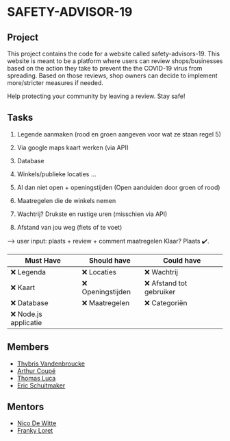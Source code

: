 
# SAFETY-ADVISOR-19 
## Project

This project contains the code for a website called safety-advisors-19. This website is meant to be a platform where users can review shops/businesses based on the action they take to prevent the the COVID-19 virus from spreading. Based on those reviews, shop owners can decide to implement more/stricter measures if needed. 

Help protecting your community by leaving a review.
Stay safe!

## Tasks

1. Legende aanmaken (rood en groen aangeven voor wat ze staan regel 5) 

2. Via google maps kaart werken (via API) 

3. Database 

4. Winkels/publieke locaties … 

5. Al dan niet open + openingstijden (Open aanduiden door groen of rood) 

6. Maatregelen die de winkels nemen 

7. Wachtrij? Drukste en rustige uren (misschien via API) 

8. Afstand van jou weg (fiets of te voet) 

 --> user input: plaats + review + comment maatregelen
Klaar? Plaats ✔️.

| Must Have | Should have | Could have |
| --- | --- | --- | 
| ❌ Legenda | ❌ Locaties  | ❌ Wachtrij  |
| ❌ Kaart  | ❌ Openingstijden| ❌ Afstand tot gebruiker |
| ❌ Database  | ❌ Maatregelen | ❌ Categoriën |
| ❌ Node.js applicatie  | | |






## Members
- [Thybris Vandenbroucke](https://github.com/thybris)
- [Arthur Coupé](https://github.com/tuur2000)
- [Thomas Luca](https://github.com/ThomasLuca)
- [Eric Schuitmaker](https://github.com/ephrs)

## Mentors
- [Nico De Witte](https://github.com/BioBoost)
- [Franky Loret](https://github.com/frankyloret)


